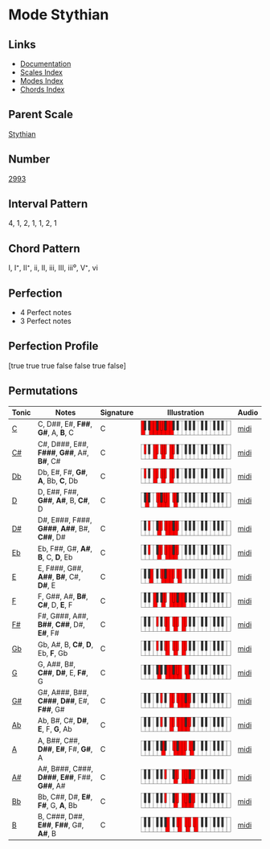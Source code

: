 # Mode Stythian

## Links

- [Documentation](index.md)
- [Scales Index](Scales.md)
- [Modes Index](Modes.md)
- [Chords Index](Chords.md)

## Parent Scale

[Stythian](ScaleStythian.md)

## Number

[2993](https://ianring.com/musictheory/scales/2993)

## Interval Pattern

4, 1, 2, 1, 1, 2, 1

## Chord Pattern

I, I⁺, II⁺, ii, II, iii, III, iii⁰, V⁺, vi

## Perfection

- 4 Perfect notes
- 3 Perfect notes

## Perfection Profile

[true true true false false true false]

## Permutations

| Tonic | Notes | Signature | Illustration | Audio |
|-------|-------|-----------|--------------|-------|
| [C](ModeCNaturalStythian.md) | C, D##, E#, **F##**, **G#**, A, **B**, C | C | ![CNaturalStythian](ModeCNaturalStythian.png) | [midi](https://github.com/edipermadi/music/blob/main/docs/ModeCNaturalStythian.mid?raw=true) |
| [C#](ModeCSharpStythian.md) | C#, D###, E##, **F###**, **G##**, A#, **B#**, C# | C | ![CSharpStythian](ModeCSharpStythian.png) | [midi](https://github.com/edipermadi/music/blob/main/docs/ModeCSharpStythian.mid?raw=true) |
| [Db](ModeDFlatStythian.md) | Db, E#, F#, **G#**, **A**, Bb, **C**, Db | C | ![DFlatStythian](ModeDFlatStythian.png) | [midi](https://github.com/edipermadi/music/blob/main/docs/ModeDFlatStythian.mid?raw=true) |
| [D](ModeDNaturalStythian.md) | D, E##, F##, **G##**, **A#**, B, **C#**, D | C | ![DNaturalStythian](ModeDNaturalStythian.png) | [midi](https://github.com/edipermadi/music/blob/main/docs/ModeDNaturalStythian.mid?raw=true) |
| [D#](ModeDSharpStythian.md) | D#, E###, F###, **G###**, **A##**, B#, **C##**, D# | C | ![DSharpStythian](ModeDSharpStythian.png) | [midi](https://github.com/edipermadi/music/blob/main/docs/ModeDSharpStythian.mid?raw=true) |
| [Eb](ModeEFlatStythian.md) | Eb, F##, G#, **A#**, **B**, C, **D**, Eb | C | ![EFlatStythian](ModeEFlatStythian.png) | [midi](https://github.com/edipermadi/music/blob/main/docs/ModeEFlatStythian.mid?raw=true) |
| [E](ModeENaturalStythian.md) | E, F###, G##, **A##**, **B#**, C#, **D#**, E | C | ![ENaturalStythian](ModeENaturalStythian.png) | [midi](https://github.com/edipermadi/music/blob/main/docs/ModeENaturalStythian.mid?raw=true) |
| [F](ModeFNaturalStythian.md) | F, G##, A#, **B#**, **C#**, D, **E**, F | C | ![FNaturalStythian](ModeFNaturalStythian.png) | [midi](https://github.com/edipermadi/music/blob/main/docs/ModeFNaturalStythian.mid?raw=true) |
| [F#](ModeFSharpStythian.md) | F#, G###, A##, **B##**, **C##**, D#, **E#**, F# | C | ![FSharpStythian](ModeFSharpStythian.png) | [midi](https://github.com/edipermadi/music/blob/main/docs/ModeFSharpStythian.mid?raw=true) |
| [Gb](ModeGFlatStythian.md) | Gb, A#, B, **C#**, **D**, Eb, **F**, Gb | C | ![GFlatStythian](ModeGFlatStythian.png) | [midi](https://github.com/edipermadi/music/blob/main/docs/ModeGFlatStythian.mid?raw=true) |
| [G](ModeGNaturalStythian.md) | G, A##, B#, **C##**, **D#**, E, **F#**, G | C | ![GNaturalStythian](ModeGNaturalStythian.png) | [midi](https://github.com/edipermadi/music/blob/main/docs/ModeGNaturalStythian.mid?raw=true) |
| [G#](ModeGSharpStythian.md) | G#, A###, B##, **C###**, **D##**, E#, **F##**, G# | C | ![GSharpStythian](ModeGSharpStythian.png) | [midi](https://github.com/edipermadi/music/blob/main/docs/ModeGSharpStythian.mid?raw=true) |
| [Ab](ModeAFlatStythian.md) | Ab, B#, C#, **D#**, **E**, F, **G**, Ab | C | ![AFlatStythian](ModeAFlatStythian.png) | [midi](https://github.com/edipermadi/music/blob/main/docs/ModeAFlatStythian.mid?raw=true) |
| [A](ModeANaturalStythian.md) | A, B##, C##, **D##**, **E#**, F#, **G#**, A | C | ![ANaturalStythian](ModeANaturalStythian.png) | [midi](https://github.com/edipermadi/music/blob/main/docs/ModeANaturalStythian.mid?raw=true) |
| [A#](ModeASharpStythian.md) | A#, B###, C###, **D###**, **E##**, F##, **G##**, A# | C | ![ASharpStythian](ModeASharpStythian.png) | [midi](https://github.com/edipermadi/music/blob/main/docs/ModeASharpStythian.mid?raw=true) |
| [Bb](ModeBFlatStythian.md) | Bb, C##, D#, **E#**, **F#**, G, **A**, Bb | C | ![BFlatStythian](ModeBFlatStythian.png) | [midi](https://github.com/edipermadi/music/blob/main/docs/ModeBFlatStythian.mid?raw=true) |
| [B](ModeBNaturalStythian.md) | B, C###, D##, **E##**, **F##**, G#, **A#**, B | C | ![BNaturalStythian](ModeBNaturalStythian.png) | [midi](https://github.com/edipermadi/music/blob/main/docs/ModeBNaturalStythian.mid?raw=true) |
